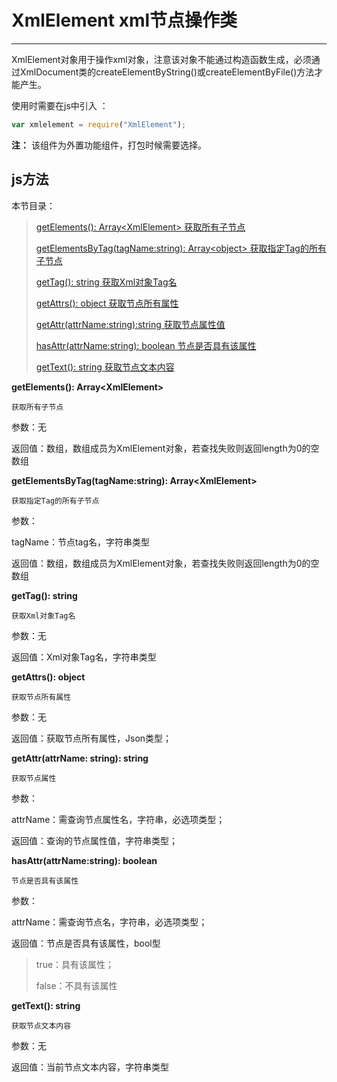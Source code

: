 # XmlElement xml节点操作类

----------

XmlElement对象用于操作xml对象，注意该对象不能通过构造函数生成，必须通过XmlDocument类的createElementByString()或createElementByFile()方法才能产生。

使用时需要在js中引入 ：

```javascript
var xmlelement = require("XmlElement"); 
```

**注：** 该组件为外置功能组件，打包时候需要选择。

<h2 id="cid_1">js方法</h2>  

本节目录：

>[ getElements(): Array&lt;XmlElement&gt; 获取所有子节点 ](#ff_0)
> 
> [getElementsByTag(tagName:string): Array&lt;object&gt;  获取指定Tag的所有子节点 ](#ff_1)
>
>[ getTag(): string   获取Xml对象Tag名  ](#ff_2)
>
>[ getAttrs(): object  获取节点所有属性  ](#ff_3)
>
>[ getAttr(attrName:string):string  获取节点属性值  ](#ff_4)
>
>[ hasAttr(attrName:string): boolean  节点是否具有该属性  ](#ff_5)
>
>[ getText(): string  获取节点文本内容  ](#ff_6)


<span id="ff_0">**getElements(): Array&lt;XmlElement&gt;**</span>  

<code>获取所有子节点</code>     

参数：无  

返回值：数组，数组成员为XmlElement对象，若查找失败则返回length为0的空数组




<span id="ff_1">**getElementsByTag(tagName:string): Array&lt;XmlElement&gt;**</span>  

<code>获取指定Tag的所有子节点</code>   

参数：

tagName：节点tag名，字符串类型

返回值：数组，数组成员为XmlElement对象，若查找失败则返回length为0的空数组


<span id="ff_2">**getTag(): string**</span>  

<code>获取Xml对象Tag名</code>  

参数：无

返回值：Xml对象Tag名，字符串类型


<span id="ff_3">**getAttrs(): object**</span>  

<code>获取节点所有属性</code>

参数：无 

返回值：获取节点所有属性，Json类型；


<span id="ff_4">**getAttr(attrName: string): string**</span>  

<code>获取节点属性</code>  

参数： 

attrName：需查询节点属性名，字符串，必选项类型； 

返回值：查询的节点属性值，字符串类型；


<span id="ff_5">**hasAttr(attrName:string): boolean**</span>  

<code>节点是否具有该属性</code>   

参数： 

attrName：需查询节点名，字符串，必选项类型； 

返回值：节点是否具有该属性，bool型

> true：具有该属性；
> 
> false：不具有该属性


<span id="ff_6">**getText(): string**</span>  

<code>获取节点文本内容</code>

参数：无

返回值：当前节点文本内容，字符串类型   